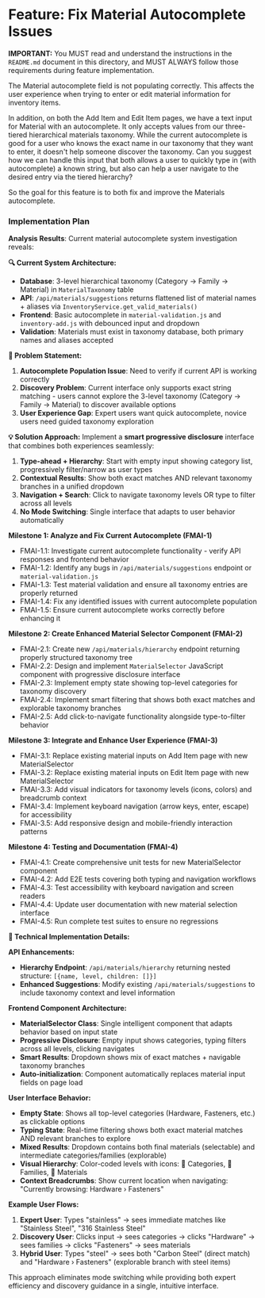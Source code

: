 # Feature: Fix Material Autocomplete Issues

**IMPORTANT:** You MUST read and understand the instructions in the `README.md` document in this directory, and MUST ALWAYS follow those requirements during feature implementation.

The Material autocomplete field is not populating correctly. This affects the user experience when trying to enter or edit material information for inventory items.

In addition, on both the Add Item and Edit Item pages, we have a text input for Material with an autocomplete. It only accepts values from our three-tiered hierarchical materials taxonomy. While the current autocomplete is good for a user who knows the exact name in our taxonomy that they want to enter, it doesn't help someone discover the taxonomy. Can you suggest how we can handle this input that both allows a user to quickly type in (with autocomplete) a known string, but also can help a user navigate to the desired entry via the tiered hierarchy?

So the goal for this feature is to both fix and improve the Materials autocomplete.

### Implementation Plan

**Analysis Results**: Current material autocomplete system investigation reveals:

**🔍 Current System Architecture:**
- **Database**: 3-level hierarchical taxonomy (Category → Family → Material) in `MaterialTaxonomy` table
- **API**: `/api/materials/suggestions` returns flattened list of material names + aliases via `InventoryService.get_valid_materials()`
- **Frontend**: Basic autocomplete in `material-validation.js` and `inventory-add.js` with debounced input and dropdown
- **Validation**: Materials must exist in taxonomy database, both primary names and aliases accepted

**🎯 Problem Statement:**
1. **Autocomplete Population Issue**: Need to verify if current API is working correctly
2. **Discovery Problem**: Current interface only supports exact string matching - users cannot explore the 3-level taxonomy (Category → Family → Material) to discover available options
3. **User Experience Gap**: Expert users want quick autocomplete, novice users need guided taxonomy exploration

**💡 Solution Approach:**
Implement a **smart progressive disclosure** interface that combines both experiences seamlessly:
1. **Type-ahead + Hierarchy**: Start with empty input showing category list, progressively filter/narrow as user types
2. **Contextual Results**: Show both exact matches AND relevant taxonomy branches in a unified dropdown
3. **Navigation + Search**: Click to navigate taxonomy levels OR type to filter across all levels
4. **No Mode Switching**: Single interface that adapts to user behavior automatically

**Milestone 1: Analyze and Fix Current Autocomplete (FMAI-1)**
- FMAI-1.1: Investigate current autocomplete functionality - verify API responses and frontend behavior
- FMAI-1.2: Identify any bugs in `/api/materials/suggestions` endpoint or `material-validation.js`
- FMAI-1.3: Test material validation and ensure all taxonomy entries are properly returned
- FMAI-1.4: Fix any identified issues with current autocomplete population
- FMAI-1.5: Ensure current autocomplete works correctly before enhancing it

**Milestone 2: Create Enhanced Material Selector Component (FMAI-2)**
- FMAI-2.1: Create new `/api/materials/hierarchy` endpoint returning properly structured taxonomy tree
- FMAI-2.2: Design and implement `MaterialSelector` JavaScript component with progressive disclosure interface
- FMAI-2.3: Implement empty state showing top-level categories for taxonomy discovery
- FMAI-2.4: Implement smart filtering that shows both exact matches and explorable taxonomy branches
- FMAI-2.5: Add click-to-navigate functionality alongside type-to-filter behavior

**Milestone 3: Integrate and Enhance User Experience (FMAI-3)**
- FMAI-3.1: Replace existing material inputs on Add Item page with new MaterialSelector
- FMAI-3.2: Replace existing material inputs on Edit Item page with new MaterialSelector
- FMAI-3.3: Add visual indicators for taxonomy levels (icons, colors) and breadcrumb context
- FMAI-3.4: Implement keyboard navigation (arrow keys, enter, escape) for accessibility
- FMAI-3.5: Add responsive design and mobile-friendly interaction patterns

**Milestone 4: Testing and Documentation (FMAI-4)**
- FMAI-4.1: Create comprehensive unit tests for new MaterialSelector component
- FMAI-4.2: Add E2E tests covering both typing and navigation workflows
- FMAI-4.3: Test accessibility with keyboard navigation and screen readers
- FMAI-4.4: Update user documentation with new material selection interface
- FMAI-4.5: Run complete test suites to ensure no regressions

**🔧 Technical Implementation Details:**

**API Enhancements:**
- **Hierarchy Endpoint**: `/api/materials/hierarchy` returning nested structure: `[{name, level, children: []}]`
- **Enhanced Suggestions**: Modify existing `/api/materials/suggestions` to include taxonomy context and level information

**Frontend Component Architecture:**
- **MaterialSelector Class**: Single intelligent component that adapts behavior based on input state
- **Progressive Disclosure**: Empty input shows categories, typing filters across all levels, clicking navigates
- **Smart Results**: Dropdown shows mix of exact matches + navigable taxonomy branches
- **Auto-initialization**: Component automatically replaces material input fields on page load

**User Interface Behavior:**
- **Empty State**: Shows all top-level categories (Hardware, Fasteners, etc.) as clickable options
- **Typing State**: Real-time filtering shows both exact material matches AND relevant branches to explore  
- **Mixed Results**: Dropdown contains both final materials (selectable) and intermediate categories/families (explorable)
- **Visual Hierarchy**: Color-coded levels with icons: 📁 Categories, 📂 Families, 🔧 Materials
- **Context Breadcrumbs**: Show current location when navigating: "Currently browsing: Hardware › Fasteners"

**Example User Flows:**
1. **Expert User**: Types "stainless" → sees immediate matches like "Stainless Steel", "316 Stainless Steel" 
2. **Discovery User**: Clicks input → sees categories → clicks "Hardware" → sees families → clicks "Fasteners" → sees materials
3. **Hybrid User**: Types "steel" → sees both "Carbon Steel" (direct match) and "Hardware › Fasteners" (explorable branch with steel items)

This approach eliminates mode switching while providing both expert efficiency and discovery guidance in a single, intuitive interface.